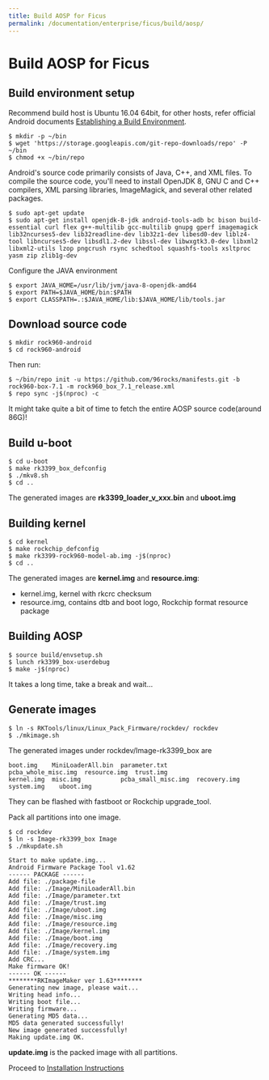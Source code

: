 ```yaml
---
title: Build AOSP for Ficus
permalink: /documentation/enterprise/ficus/build/aosp/
---
```


# Build AOSP for Ficus

## Build environment setup

Recommend build host is Ubuntu 16.04 64bit, for other hosts, refer official Android documents [Establishing a Build Environment](https://source.android.com/setup/build/initializing).


```shell
$ mkdir -p ~/bin
$ wget 'https://storage.googleapis.com/git-repo-downloads/repo' -P ~/bin
$ chmod +x ~/bin/repo
```

Android's source code primarily consists of Java, C++, and XML files. To compile the source code, you'll need to install OpenJDK 8, GNU C and C++ compilers, XML parsing libraries, ImageMagick, and several other related packages.


```shell
$ sudo apt-get update
$ sudo apt-get install openjdk-8-jdk android-tools-adb bc bison build-essential curl flex g++-multilib gcc-multilib gnupg gperf imagemagick lib32ncurses5-dev lib32readline-dev lib32z1-dev libesd0-dev liblz4-tool libncurses5-dev libsdl1.2-dev libssl-dev libwxgtk3.0-dev libxml2 libxml2-utils lzop pngcrush rsync schedtool squashfs-tools xsltproc yasm zip zlib1g-dev
```

Configure the JAVA environment

```shell
$ export JAVA_HOME=/usr/lib/jvm/java-8-openjdk-amd64
$ export PATH=$JAVA_HOME/bin:$PATH
$ export CLASSPATH=.:$JAVA_HOME/lib:$JAVA_HOME/lib/tools.jar
```

## Download source code

```shell
$ mkdir rock960-android
$ cd rock960-android
```
Then run:

```shell
$ ~/bin/repo init -u https://github.com/96rocks/manifests.git -b rock960-box-7.1 -m rock960_box_7.1_release.xml
$ repo sync -j$(nproc) -c
```
It might take quite a bit of time to fetch the entire AOSP source code(around 86G)!

## Build u-boot

```shell
$ cd u-boot
$ make rk3399_box_defconfig
$ ./mkv8.sh
$ cd ..
```

The generated images are **rk3399_loader_v_xxx.bin** and **uboot.img**

## Building kernel

```shell
$ cd kernel
$ make rockchip_defconfig
$ make rk3399-rock960-model-ab.img -j$(nproc)
$ cd ..
```

The generated images are **kernel.img** and **resource.img**:

- kernel.img, kernel with rkcrc checksum
- resource.img, contains dtb and boot logo, Rockchip format resource package

## Building AOSP

```shell
$ source build/envsetup.sh
$ lunch rk3399_box-userdebug
$ make -j$(nproc)
```

It takes a long time, take a break and wait...


## Generate images

```shell
$ ln -s RKTools/linux/Linux_Pack_Firmware/rockdev/ rockdev
$ ./mkimage.sh
```

The generated images under rockdev/Image-rk3399_box are

    boot.img    MiniLoaderAll.bin  parameter.txt        pcba_whole_misc.img  resource.img  trust.img
    kernel.img  misc.img           pcba_small_misc.img  recovery.img         system.img    uboot.img

They can be flashed with fastboot or Rockchip upgrade_tool.

Pack all partitions into one image.

```shell
$ cd rockdev
$ ln -s Image-rk3399_box Image
$ ./mkupdate.sh
```

    Start to make update.img...
    Android Firmware Package Tool v1.62
    ------ PACKAGE ------
    Add file: ./package-file
    Add file: ./Image/MiniLoaderAll.bin
    Add file: ./Image/parameter.txt
    Add file: ./Image/trust.img
    Add file: ./Image/uboot.img
    Add file: ./Image/misc.img
    Add file: ./Image/resource.img
    Add file: ./Image/kernel.img
    Add file: ./Image/boot.img
    Add file: ./Image/recovery.img
    Add file: ./Image/system.img
    Add CRC...
    Make firmware OK!
    ------ OK ------
    ********RKImageMaker ver 1.63********
    Generating new image, please wait...
    Writing head info...
    Writing boot file...
    Writing firmware...
    Generating MD5 data...
    MD5 data generated successfully!
    New image generated successfully!
    Making update.img OK.


**update.img** is the packed image with all partitions.

Proceed to [Installation Instructions](../installation)
